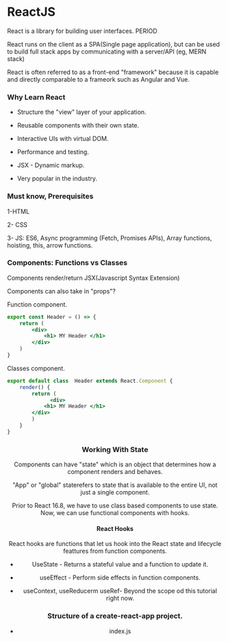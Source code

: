 # ReactJS


React is a library for building user interfaces. PERIOD

React runs on the client as a SPA(Single page application), but can be used to build full stack apps by communicating with a server/API (eg, MERN stack) 

React is often referred to as a front-end "framework" because it is capable and directly comparable to a frameork such as Angular and Vue. 


### Why Learn React 


- Structure the "view" layer of your application. 

- Reusable components with their own state. 

- Interactive UIs with virtual DOM.

- Performance and testing. 

- JSX - Dynamic markup. 

- Very popular in the industry. 

### Must know, Prerequisites


1-HTML

2- CSS

3- JS: ES6, Async programming (Fetch, Promises APIs), Array functions, hoisting, this, arrow functions. 


### Components: Functions vs Classes 


Components render/return JSX(Javascript Syntax Extension)

Components can also take in "props"?


Function component. 


```jsx
export const Header = () => {
    return (
        <div> 
            <h1> MY Header </h1> 
        </div>
    )
}
```

Classes component. 


```jsx
export default class  Header extends React.Component {
    render() {
        return (
              <div> 
            <h1> MY Header </h1> 
        </div>
        )
    }
}
```


<Header title="My Title">


### Working With State 


Components can have "state"  which is an object that determines how a component renders and behaves. 

"App" or "global" staterefers to state that is available to the entire UI, not just a single component. 


Prior to React 16.8, we have to use class based components to use state. Now, we can use functional components with hooks. 

#### React Hooks 

React hooks are functions that let us hook into the React state and lifecycle feattures from function components. 


- UseState - Returns a stateful value and a function to update it. 

- useEffect - Perform side effects in function components. 

- useContext, useReducerm useRef- Beyond the scope od this tutorial right now. 


### Structure of a create-react-app project. 


- index.js 
